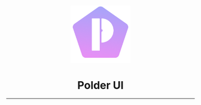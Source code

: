 <div align="center">
  <img src="assets/Logo.png" alt="Polder UI" width="160" />

# Polder UI

</div>

---
